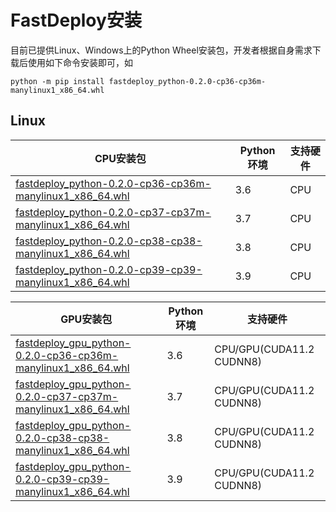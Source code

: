# FastDeploy安装

目前已提供Linux、Windows上的Python Wheel安装包，开发者根据自身需求下载后使用如下命令安装即可，如

```
python -m pip install fastdeploy_python-0.2.0-cp36-cp36m-manylinux1_x86_64.whl
```

## Linux 

| CPU安装包                                                       | Python环境 | 支持硬件 |
| ------------------------------------------------------------ | ---------- | -------- |
| [fastdeploy_python-0.2.0-cp36-cp36m-manylinux1_x86_64.whl](https://bj.bcebos.com/paddlehub/fastdeploy/wheels/fastdeploy_python-0.2.0-cp36-cp36m-manylinux1_x86_64.whl) | 3.6        | CPU      |
| [fastdeploy_python-0.2.0-cp37-cp37m-manylinux1_x86_64.whl](https://bj.bcebos.com/paddlehub/fastdeploy/wheels/fastdeploy_python-0.2.0-cp37-cp37m-manylinux1_x86_64.whl) | 3.7        | CPU      |
| [fastdeploy_python-0.2.0-cp38-cp38-manylinux1_x86_64.whl](https://bj.bcebos.com/paddlehub/fastdeploy/wheels/fastdeploy_python-0.2.0-cp38-cp38-manylinux1_x86_64.whl) | 3.8        | CPU      |
| [fastdeploy_python-0.2.0-cp39-cp39-manylinux1_x86_64.whl](https://bj.bcebos.com/paddlehub/fastdeploy/wheels/fastdeploy_python-0.2.0-cp39-cp39-manylinux1_x86_64.whl) | 3.9        | CPU      |

| GPU安装包                                                       | Python环境 | 支持硬件 |
| ------------------------------------------------------------ | ---------- | -------- |
| [fastdeploy_gpu_python-0.2.0-cp36-cp36m-manylinux1_x86_64.whl](https://bj.bcebos.com/paddlehub/fastdeploy/wheels/fastdeploy_gpu_python-0.2.0-cp36-cp36m-manylinux1_x86_64.whl) | 3.6        | CPU/GPU(CUDA11.2 CUDNN8)     |
| [fastdeploy_gpu_python-0.2.0-cp37-cp37m-manylinux1_x86_64.whl](https://bj.bcebos.com/paddlehub/fastdeploy/wheels/fastdeploy_gpu_python-0.2.0-cp37-cp37m-manylinux1_x86_64.whl) | 3.7        | CPU/GPU(CUDA11.2 CUDNN8)       |
| [fastdeploy_gpu_python-0.2.0-cp38-cp38-manylinux1_x86_64.whl](https://bj.bcebos.com/paddlehub/fastdeploy/wheels/fastdeploy_gpu_python-0.2.0-cp38-cp38-manylinux1_x86_64.whl) | 3.8        | CPU/GPU(CUDA11.2 CUDNN8)       |
| [fastdeploy_gpu_python-0.2.0-cp39-cp39-manylinux1_x86_64.whl](https://bj.bcebos.com/paddlehub/fastdeploy/wheels/fastdeploy_gpu_python-0.2.0-cp39-cp39-manylinux1_x86_64.whl) | 3.9        | CPU/GPU(CUDA11.2 CUDNN8)       |
